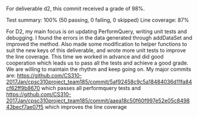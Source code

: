 For deliverable d2, this commit received a grade of 98%.

Test summary: 100% (50 passing, 0 failing, 0 skipped) Line coverage: 87%

For D2, my main focus is on updating PerformQuery, writing unit tests and debugging. I found the errors in the data generated through addDataSet and improved the method. Also made some modification to helper functions to suit the new keys of this deliverable, and wrote more unit tests to improve the line coverage. This time we worked in advance and did good cooperation which leads us to pass all the tests and achieve a good grade. We are willing to maintain the rhythm and keep going on. My major commits are:
https://github.com/CS310-2017Jan/cpsc310project_team185/commit/5af92458c9c5a18484036d11fa84cf62ff9b8670  which passes all performquery tests and 
https://github.com/CS310-2017Jan/cpsc310project_team185/commit/aaea18c50f60f997e52e05c849843becf7ae07f5 which improves the line coverage
